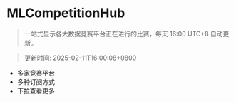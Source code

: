 # MLCompetitionHub

> 一站式显示各大数据竞赛平台正在进行的比赛，每天 16:00 UTC+8 自动更新。
  
> 更新时间: 2025-02-11T16:00:08+0800 

* 多家竞赛平台
* 多种订阅方式
* 下拉查看更多
